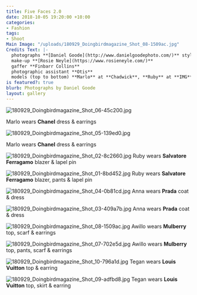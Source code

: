 ```yaml
---
title: Five Faces 2.0
date: 2018-10-05 19:20:00 +10:00
categories:
- Fashion
tags:
- Shoot
Main Image: "/uploads/180929_Doingbirdmagazine_Shot_08-1509ac.jpg"
Credits Text: |-
  photographs **[Daniel Goode](http://www.danielgoodephoto.com/)** styling **[Miguel Urbina Tan](https://www.instagram.com/miguelurbinatan/)** hair **[Joel Forman](https://www.instagram.com/joelforman/)** at **[Lion Artist Management](https://www.instagram.com/lionartistmanagement/)**
  make-up **[Rosie Neyle](https://www.rosieneyle.com/)**
  gaffer **Finbarr Collins**
  photographic assistant **Otis**
  models (top to bottom) **Marlo** at **Chadwick**, **Ruby** at **IMG**, **Anna Kaljo** at **IMG**, **Awillo** at **Kult**, **Tegan** at **IMG**
is featured?: true
blurb: Photographs by Daniel Goode
layout: gallery
---
```


![180929_Doingbirdmagazine_Shot_06-45c200.jpg](/uploads/180929_Doingbirdmagazine_Shot_06-45c200.jpg)

Marlo wears **Chanel** dress & earrings

![180929_Doingbirdmagazine_Shot_05-139ed0.jpg](/uploads/180929_Doingbirdmagazine_Shot_05-139ed0.jpg)

Marlo wears **Chanel** dress & earrings

![180929_Doingbirdmagazine_Shot_02-8c2660.jpg](/uploads/180929_Doingbirdmagazine_Shot_02-8c2660.jpg)
Ruby wears **Salvatore Ferragamo** blazer & lapel pin

![180929_Doingbirdmagazine_Shot_01-8bd452.jpg](/uploads/180929_Doingbirdmagazine_Shot_01-8bd452.jpg)
Ruby wears **Salvatore Ferragamo** blazer, pants & lapel pin

![180929_Doingbirdmagazine_Shot_04-0b81cd.jpg](/uploads/180929_Doingbirdmagazine_Shot_04-0b81cd.jpg)
Anna wears **Prada** coat & dress

![180929_Doingbirdmagazine_Shot_03-409a7b.jpg](/uploads/180929_Doingbirdmagazine_Shot_03-409a7b.jpg)
Anna wears **Prada** coat & dress

![180929_Doingbirdmagazine_Shot_08-1509ac.jpg](/uploads/180929_Doingbirdmagazine_Shot_08-1509ac.jpg)
Awillo wears **Mulberry** top, scarf & earrings

![180929_Doingbirdmagazine_Shot_07-702e5d.jpg](/uploads/180929_Doingbirdmagazine_Shot_07-702e5d.jpg)
Awillo wears **Mulberry** top, pants, scarf & earrings

![180929_Doingbirdmagazine_Shot_10-796a1d.jpg](/uploads/180929_Doingbirdmagazine_Shot_10-796a1d.jpg)
Tegan wears **Louis Vuitton** top & earring

![180929_Doingbirdmagazine_Shot_09-adfbd8.jpg](/uploads/180929_Doingbirdmagazine_Shot_09-adfbd8.jpg)
Tegan wears **Louis Vuitton** top, skirt & earring

